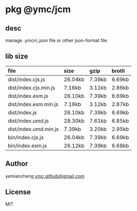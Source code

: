 # pkg @ymc/jcm

## desc
manage .ymcrc.json file or other json-format file

## lib size  
file | size | gzip | brotli
:---- | :---- | :---- | :----
dist/index.cjs.js | 26.04kb | 7.39kb | 6.69kb
dist/index.cjs.min.js | 7.16kb | 3.11kb | 2.86kb
dist/index.esm.js | 26.10kb | 7.39kb | 6.69kb
dist/index.esm.min.js | 7.18kb | 3.12kb | 2.87kb
dist/index.js | 26.10kb | 7.39kb | 6.69kb
dist/index.umd.js | 28.30kb | 7.61kb | 6.85kb
dist/index.umd.min.js | 7.39kb | 3.20kb | 2.95kb
bin/index.cjs.js | 26.04kb | 7.39kb | 6.69kb
bin/index.esm.js | 26.12kb | 7.39kb | 6.68kb

## Author
yemiancheng <ymc.github@gmail.com>

## License
MIT